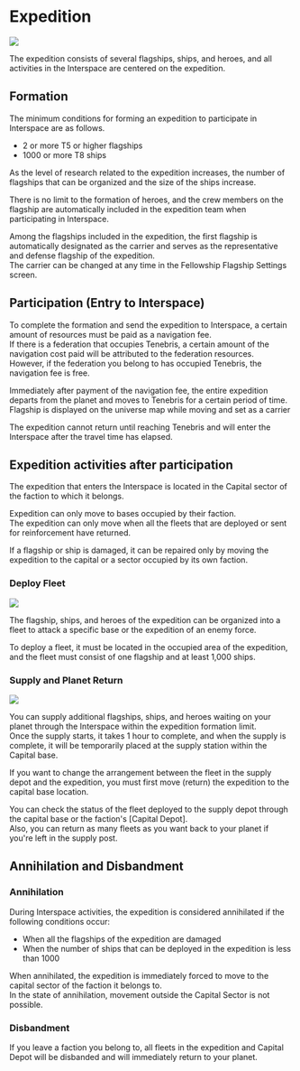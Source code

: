 # Expedition	
![](https://astrokings.s3.ap-northeast-2.amazonaws.com/html/img/help/1702_01.jpg)

The expedition consists of several flagships, ships, and heroes, and all activities in the Interspace are centered on the expedition.	
	
	
## Formation	
	
The minimum conditions for forming an expedition to participate in Interspace are as follows.	
	
- 2 or more T5 or higher flagships	
- 1000 or more T8 ships

As the level of research related to the expedition increases, the number of flagships that can be organized and the size of the ships increase.<br>
	
There is no limit to the formation of heroes, and the crew members on the flagship are automatically included in the expedition team when participating in Interspace.	
	
Among the flagships included in the expedition, the first flagship is automatically designated as the carrier and serves as the representative and defense flagship of the expedition.<br>
The carrier can be changed at any time in the Fellowship Flagship Settings screen.	
	
	
## Participation (Entry to Interspace)	
	
To complete the formation and send the expedition to Interspace, a certain amount of resources must be paid as a navigation fee.<br>
If there is a federation that occupies Tenebris, a certain amount of the navigation cost paid will be attributed to the federation resources.<br>
However, if the federation you belong to has occupied Tenebris, the navigation fee is free.	
	
Immediately after payment of the navigation fee, the entire expedition departs from the planet and moves to Tenebris for a certain period of time.<br>
Flagship is displayed on the universe map while moving and set as a carrier	
	
The expedition cannot return until reaching Tenebris and will enter the Interspace after the travel time has elapsed.	
	
	
## Expedition activities after participation	
	
The expedition that enters the Interspace is located in the Capital sector of the faction to which it belongs.	
	
Expedition can only move to bases occupied by their faction.<br>
The expedition can only move when all the fleets that are deployed or sent for reinforcement have returned.	
	
If a flagship or ship is damaged, it can be repaired only by moving the expedition to the capital or a sector occupied by its own faction.	
	
	
### Deploy Fleet
![](https://astrokings.s3.ap-northeast-2.amazonaws.com/html/img/help/1702_02.jpg)<br>
	
The flagship, ships, and heroes of the expedition can be organized into a fleet to attack a specific base or the expedition of an enemy force.

To deploy a fleet, it must be located in the occupied area of the expedition, and the fleet must consist of one flagship and at least 1,000  ships.	
	
	
### Supply and Planet Return
![](https://astrokings.s3.ap-northeast-2.amazonaws.com/html/img/help/1702_03.jpg)<br>
	
You can supply additional flagships, ships, and heroes waiting on your planet through the Interspace within the expedition formation limit.<br>
Once the supply starts, it takes 1 hour to complete, and when the supply is complete, it will be temporarily placed at the supply station within the Capital base. 	
	
If you want to change the arrangement between the fleet in the supply depot and the expedition, you must first move (return) the expedition to the capital base location.	
	
You can check the status of the fleet deployed to the supply depot through the capital base or the faction's [Capital Depot].<br>
Also, you can return as many fleets as you want back to your planet if you're left in the supply post.	
	
	
## Annihilation and Disbandment	
	
### Annihilation	
	
During Interspace activities, the expedition is considered annihilated if the following conditions occur:	

- When all the flagships of the expedition are damaged	
- When the number of ships that can be deployed in the expedition is less than 1000

When annihilated, the expedition is immediately forced to move to the capital sector of the faction it belongs to.<br>
In the state of annihilation, movement outside the Capital Sector is not possible.
	
### Disbandment	
	
If you leave a faction you belong to, all fleets in the expedition and Capital Depot will be disbanded and will immediately return to your planet.	
